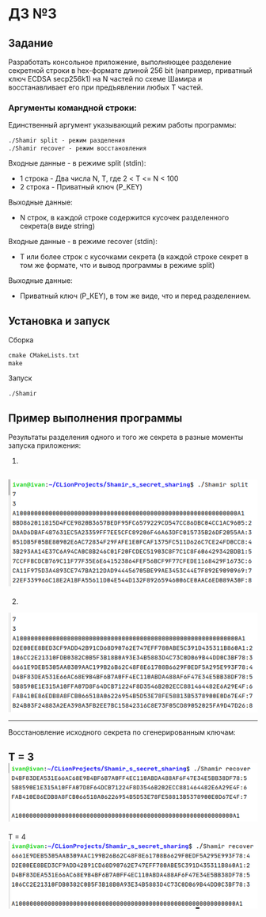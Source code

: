 # ДЗ №3

## Задание

Разработать консольное приложение, выполняющее разделение секретной строки в hex-формате длиной 256 bit (например, приватный ключ ECDSA secp256k1) на N частей по схеме Шамира и восстанавливает его при предъявлении любых T частей.

### Аргументы командной строки:
Единственный аргумент указывающий режим работы программы:

    ./Shamir split - режим разделения
    ./Shamir recover - режим восстановления

Входные данные - в режиме split (stdin):
- 1 строка - Два числа N, T, где 2 < T <= N < 100
- 2 строка - Приватный ключ (P_KEY)

Выходные данные:
- N строк, в каждой строке содержится кусочек разделенного секрета(в виде string)


Входные данные - в режиме recover (stdin):
- T или более строк с кусочками секрета (в каждой строке секрет в том же формате, что и вывод программы в режиме split)

Выходные данные:
- Приватный ключ (P_KEY), в том же виде, что и перед разделением. 


## Установка и запуск

Сборка

```
cmake CMakeLists.txt
make
```

Запуск

```
./Shamir
```

## Пример выполнения программы

Результаты разделения одного и того же секрета в разные моменты запуска приложения:
  
1)  
![example1](screenshots/split(2).png)  
-----------------------------------------------------------   
  
2)  
![example2](screenshots/split(1).png)  
  

  
-----------------------------------------------------------  
 
  
Восстановление исходного секрета по сгенерированным ключам:
  
T = 3  
![example3](screenshots/recover(1).png)  
-----------------------------------------------------------   
  
T = 4  
![example4](screenshots/recover(2).png)  
